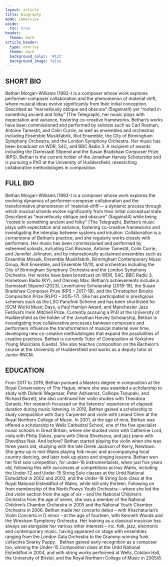 ```yaml
---
layout: article
title: Biography
mode: immersive
aside:
  toc: true
header:
  theme: dark
article_header:
  type: overlay
  theme: dark
  background_color: '#123'
  background_image: false
---
```


## SHORT BIO
Bethan Morgan-Williams (1992–) is a composer whose work explores performer-composer collaboration and the phenomenon of material-drift, where musical ideas evolve significantly from their initial conception. Described as “marvellously oblique and obscure” (5against4) yet “rooted in something ancient and folky” (The Telegraph), her music plays with expectation and variance, fostering co-creative frameworks.
Bethan’s works have been commissioned and performed by soloists such as Carl Rosman, Antoine Tamestit, and Colin Currie, as well as ensembles and orchestras including Ensemble Musikfabrik, Riot Ensemble, the City of Birmingham Symphony Orchestra, and the London Symphony Orchestra. Her music has been broadcast on WDR, S4C, and BBC Radio 3.
A recipient of awards including the Darmstadt Stipend and the Susan Bradshaw Composer Prize (RPS), Bethan is the current holder of the Jonathan Harvey Scholarship and is pursuing a PhD at the University of Huddersfield, researching collaborative methodologies in composition.

## FULL BIO
Bethan Morgan-Williams (1992-) is a composer whose work explores the evolving dynamics of performer-composer collaboration and the transformative phenomenon of ‘material-drift’— a dynamic process through which musical strands evolve significantly from their initial conceptual state. Described as “marvellously oblique and obscure” (5against4) while being “rooted in something ancient and folky” (The Telegraph), Bethan’s music plays with expectation and variance, fostering co-creative frameworks and investigating the interplay between systems and intuition.
Collaboration is a cornerstone of Bethan’s practice, and she regularly works closely with performers. Her music has been commissioned and performed by esteemed soloists, including Carl Rosman, Antoine Tamestit, Colin Currie, and Jennifer Johnston, and by internationally acclaimed ensembles such as Ensemble Mosaik, Ensemble Musikfabrik, Birmingham Contemporary Music Group, Riot Ensemble, and Ensemble 10/10, and orchestras including the City of Birmingham Symphony Orchestra and the London Symphony Orchestra. Her works have been broadcast on WDR, S4C, BBC Radio 3, Hometown Radio (KY), and Omroep Max.
Bethan’s achievements include a Darmstadt Stipend (2023), Leverhulme Scholarship (2018-19), the Susan Bradshaw Composer Prize (RPS – 2017-18), and the Christopher Brooks Composition Prize (RLPO – 2015-17). She has participated in prestigious schemes such as the LSO Panufnik Scheme and has been shortlisted for ISCM World Music Days, a Paul Hamlyn Award, and Manchester Jazz Festival’s Irwin Mitchell Prize.
Currently pursuing a PhD at the University of Huddersfield as the holder of the Jonathan Harvey Scholarship, Bethan is investigating how collaborative processes between composers and performers influence the transformation of musical material over time, developing new co-creative methodologies that expand the possibilities of creative practices.
Bethan is currently Tutor of Composition at Yorkshire Young Musicians (Leeds). She also teaches composition on the Bachelor’s course at the University of Huddersfield and works as a deputy tutor at Junior RNCM.

## EDUCATION
From 2017 to 2019, Bethan pursued a Masters degree in composition at the Royal Conservatory of The Hague, where she was awarded a scholarship to study with Diderik Wagenaar, Peter Adriaansz, Calliope Tsoupaki, and Richard Barrett; she also continued her violin studies with Theodora Geraets. Her research focussed on the listeners' experience of elapsed duration during music listening.
In 2010, Bethan gained a scholarship to study composition with Gary Carpenter and violin with Leland Chen at the Royal Northern College of Music.
In 2001, at the age of nine, Bethan was offered a scholarship to Wells Cathedral School, one of the five specialist music schools in Great Britain, where she studied violin with Catherine Lord, viola with Philip Dukes, piano with Olena Shvetsova, and jazz piano with Dhevdhas Nair.
And before?
Bethan started playing the violin when she was three years old, studying with the late Derek Jackson of Kerry, Newtown. She grew up in mid-Wales playing folk music and accompanying local country dancing, and later took up piano and singing lessons. Bethan won her first solo competition, for under-16 instrumentalists, when just five years old, following this with successes at competitions across Wales, including the Under-12 and Under-15 String Solo classes at the Urdd National Eisteddfod in 2002 and 2003, and the Under-16 String Solo class at the Royal National Eisteddfod of Wales, while still only thirteen. Following on from membership of the North Powys Youth Orchestra – where she led the 2nd violin section from the age of six – and the National Children’s Orchestra from the age of seven, she was a member of the National Children’s Chamber Orchestra in 2005 and the National Youth Chamber Orchestra in 2006. Bethan made her concerto debut – with Khachaturian’s Violin Concerto in D minor – at the age of fourteen, with Kenneth Woods and the Wrexham Symphony Orchestra. Her training as a classical musician has always sat alongside her various other interests – inc. folk, jazz, electronic and contemporary music, having appeared on stage with ensembles ranging from the London Gala Orchestra to the Grammy-winning funk collective Snarky Puppy.
 
Bethan gained early recognition as a composer too, winning the Under-15 Composition class at the Urdd National Eisteddfod in 2004, and with string works performed at Wells, Colston Hall, the University of Bristol, and the Royal Northern College of Music in 2005/6.

